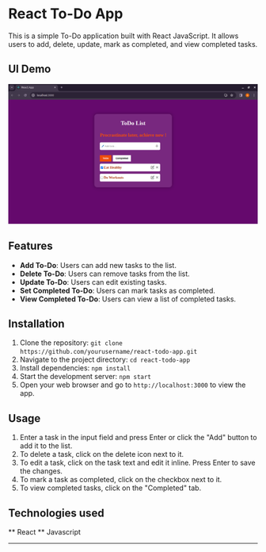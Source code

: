 # React To-Do App

This is a simple To-Do application built with React JavaScript. It allows users to add, delete, update, mark as completed, and view completed tasks.

## UI Demo

![Screenshot 1](/public/images/ui.png)

## Features

- **Add To-Do**: Users can add new tasks to the list.
- **Delete To-Do**: Users can remove tasks from the list.
- **Update To-Do**: Users can edit existing tasks.
- **Set Completed To-Do**: Users can mark tasks as completed.
- **View Completed To-Do**: Users can view a list of completed tasks.

## Installation

1. Clone the repository: `git clone https://github.com/yourusername/react-todo-app.git`
2. Navigate to the project directory: `cd react-todo-app`
3. Install dependencies: `npm install`
4. Start the development server: `npm start`
5. Open your web browser and go to `http://localhost:3000` to view the app.

## Usage

1. Enter a task in the input field and press Enter or click the "Add" button to add it to the list.
2. To delete a task, click on the delete icon next to it.
3. To edit a task, click on the task text and edit it inline. Press Enter to save the changes.
4. To mark a task as completed, click on the checkbox next to it.
5. To view completed tasks, click on the "Completed" tab.

## Technologies used
** React 
** Javascript 

---
